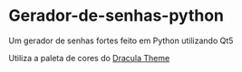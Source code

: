 # Gerador-de-senhas-python
Um gerador de senhas fortes feito em Python utilizando Qt5

Utiliza a paleta de cores do [Dracula Theme](https://github.com/dracula/dracula-theme)